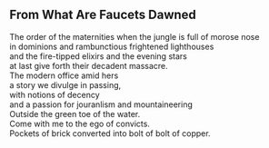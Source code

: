 From What Are Faucets Dawned
----------------------------
The order of the maternities when the jungle is full of morose nose  
in dominions and rambunctious frightened lighthouses  
and the fire-tipped elixirs and the evening stars  
at last give forth their decadent massacre.  
The modern office amid hers  
a story we divulge in passing,  
with notions of decency  
and a passion for jouranlism and mountaineering  
Outside the green toe of the water.  
Come with me to the ego of convicts.  
Pockets of brick converted into bolt of bolt of copper.  
